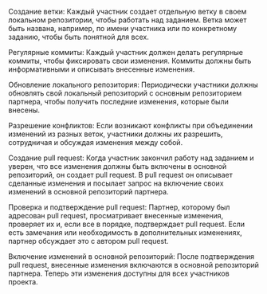 Создание ветки: Каждый участник создает отдельную ветку в своем локальном репозитории, чтобы работать над заданием. Ветка может быть названа, например, по имени участника или по конкретному заданию, чтобы быть понятной для всех.

Регулярные коммиты: Каждый участник должен делать регулярные коммиты, чтобы фиксировать свои изменения. Коммиты должны быть информативными и описывать внесенные изменения.

Обновление локального репозитория: Периодически участники должны обновлять свой локальный репозиторий с основным репозиторием партнера, чтобы получить последние изменения, которые были внесены.

Разрешение конфликтов: Если возникают конфликты при объединении изменений из разных веток, участники должны их разрешить, сотрудничая и обсуждая изменения между собой.

Создание pull request: Когда участник закончил работу над заданием и уверен, что все изменения должны быть включены в основной репозиторий, он создает pull request. В pull request он описывает сделанные изменения и посылает запрос на включение своих изменений в основной репозиторий партнера.

Проверка и подтверждение pull request: Партнер, которому был адресован pull request, просматривает внесенные изменения, проверяет их и, если все в порядке, подтверждает pull request. Если есть замечания или необходимость в дополнительных изменениях, партнер обсуждает это с автором pull request.

Включение изменений в основной репозиторий: После подтверждения pull request, внесенные изменения включаются в основной репозиторий партнера. Теперь эти изменения доступны для всех участников проекта.

